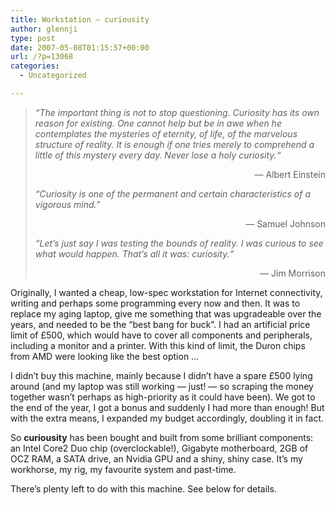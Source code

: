 ```yaml
---
title: Workstation – curiousity
author: glennji
type: post
date: 2007-05-08T01:15:57+00:00
url: /?p=13068
categories:
  - Uncategorized

---
```

> <div align="left">
>   <em><span class="sqq">&#8220;<span class="sqq">The important thing is not to stop questioning. Curiosity has its own reason for existing. One cannot help but be in awe when he contemplates the mysteries of eternity, of life, of the marvelous structure of reality. It is enough if one tries merely to comprehend a little of this mystery every day. Never lose a holy curiosity.</span>&#8220;</span></em>
> </div>
> 
> <p align="right">
>   &#8212; Albert Einstein
> </p>
> 
> <p align="left">
>   <em><span class="sqq">&#8220;<span class="sqq">Curiosity is one of the permanent and certain characteristics of a vigorous mind.&#8221;</span></span></em>
> </p>
> 
> <p align="right">
>   &#8212; Samuel Johnson
> </p>
> 
> <p align="left">
>   <em><span class="sqq">&#8220;<span class="sqq">Let&#8217;s just say I was testing the bounds of reality. I was curious to see what would happen. That&#8217;s all it was: curiosity.</span>&#8220;</span></em>
> </p>
> 
> <p align="right">
>   &#8212; Jim Morrison
> </p>

Originally, I wanted a cheap, low-spec workstation for Internet connectivity, writing and perhaps some programming every now and then. It was to replace my aging laptop, give me something that was upgradeable over the years, and needed to be the &#8220;best bang for buck&#8221;. I had an artificial price limit of £500, which would have to cover all components and peripherals, including a monitor and a printer. With this kind of limit, the Duron chips from AMD were looking like the best option &#8230;
  
I didn&#8217;t buy this machine, mainly because I didn&#8217;t have a spare £500 lying around (and my laptop was still working &#8212; just! &#8212; so scraping the money together wasn&#8217;t perhaps as high-priority as it could have been). We got to the end of the year, I got a bonus and suddenly I had more than enough! But with the extra means, I expanded my budget accordingly, doubling it in fact.
  
So **curiousity** has been bought and built from some brilliant components: an Intel Core2 Duo chip (overclockable!), Gigabyte motherboard, 2GB of OCZ RAM, a SATA drive, an Nvidia GPU and a shiny, shiny case. It&#8217;s my workhorse, my rig, my favourite system and past-time.
  
There&#8217;s plenty left to do with this machine. See below for details.
